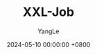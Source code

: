 ---
layout: post
title:  XXL-Job
subtitle:
author: YangLe
date:   2024-05-10 00:00:00 +0800
categories: 定时任务
tag: 定时任务
sidebar: []
excerpt_image:
---